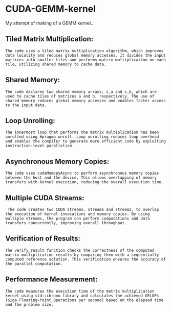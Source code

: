 # CUDA-GEMM-kernel
My attempt of making of a GEMM kernel...

 ## Tiled Matrix Multiplication: 
    The code uses a tiled matrix multiplication algorithm, which improves data locality and reduces global memory accesses. It divides the input matrices into smaller tiles and performs matrix multiplication on each tile, utilizing shared memory to cache data.

 ## Shared Memory: 
    The code declares two shared memory arrays, s_a and s_b, which are used to cache tiles of matrices a and b, respectively. The use of shared memory reduces global memory accesses and enables faster access to the input data.

 ## Loop Unrolling: 
    The innermost loop that performs the matrix multiplication has been unrolled using #pragma unroll. Loop unrolling reduces loop overhead and enables the compiler to generate more efficient code by exploiting instruction-level parallelism.

 ## Asynchronous Memory Copies: 
    The code uses cudaMemcpyAsync to perform asynchronous memory copies between the host and the device. This allows overlapping of memory transfers with kernel execution, reducing the overall execution time.

 ## Multiple CUDA Streams: 
     The code creates two CUDA streams, stream1 and stream2, to overlap the execution of kernel invocations and memory copies. By using multiple streams, the program can perform computations and data transfers concurrently, improving overall throughput.

 ## Verification of Results: 
    The verify_result function checks the correctness of the computed matrix multiplication results by comparing them with a sequentially computed reference solution. This verification ensures the accuracy of the parallel computation.

 ## Performance Measurement: 
    The code measures the execution time of the matrix multiplication kernel using std::chrono library and calculates the achieved GFLOPs (Giga Floating-Point Operations per second) based on the elapsed time and the problem size.
